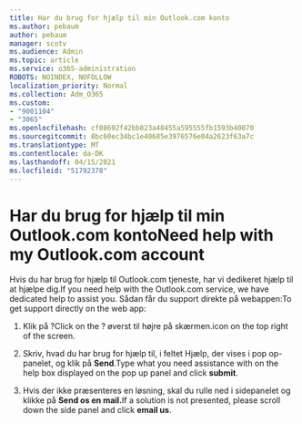 ```yaml
---
title: Har du brug for hjælp til min Outlook.com konto
ms.author: pebaum
author: pebaum
manager: scotv
ms.audience: Admin
ms.topic: article
ms.service: o365-administration
ROBOTS: NOINDEX, NOFOLLOW
localization_priority: Normal
ms.collection: Adm_O365
ms.custom:
- "9001104"
- "3065"
ms.openlocfilehash: cf08692f42bb823a48455a595555fb1593b40070
ms.sourcegitcommit: 8bc60ec34bc1e40685e3976576e04a2623f63a7c
ms.translationtype: MT
ms.contentlocale: da-DK
ms.lasthandoff: 04/15/2021
ms.locfileid: "51792378"
---
```

# <a name="need-help-with-my-outlookcom-account"></a><span data-ttu-id="e3d3d-102">Har du brug for hjælp til min Outlook.com konto</span><span class="sxs-lookup"><span data-stu-id="e3d3d-102">Need help with my Outlook.com account</span></span>

<span data-ttu-id="e3d3d-103">Hvis du har brug for hjælp til Outlook.com tjeneste, har vi dedikeret hjælp til at hjælpe dig.</span><span class="sxs-lookup"><span data-stu-id="e3d3d-103">If you need help with the Outlook.com service, we have dedicated help to assist you.</span></span> <span data-ttu-id="e3d3d-104">Sådan får du support direkte på webappen:</span><span class="sxs-lookup"><span data-stu-id="e3d3d-104">To get support directly on the web app:</span></span> 

1. <span data-ttu-id="e3d3d-105">Klik på ?</span><span class="sxs-lookup"><span data-stu-id="e3d3d-105">Click on the ?</span></span> <span data-ttu-id="e3d3d-106">øverst til højre på skærmen.</span><span class="sxs-lookup"><span data-stu-id="e3d3d-106">icon on the top right of the screen.</span></span> 

2. <span data-ttu-id="e3d3d-107">Skriv, hvad du har brug for hjælp til, i feltet Hjælp, der vises i pop op-panelet, og klik på **Send**.</span><span class="sxs-lookup"><span data-stu-id="e3d3d-107">Type what you need assistance with on the help box displayed on the pop up panel and click **submit**.</span></span> 

3. <span data-ttu-id="e3d3d-108">Hvis der ikke præsenteres en løsning, skal du rulle ned i sidepanelet og klikke på **Send os en mail.**</span><span class="sxs-lookup"><span data-stu-id="e3d3d-108">If a solution is not presented, please scroll down the side panel and click **email us**.</span></span>
